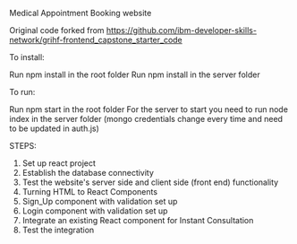 Medical Appointment Booking website

Original code forked from https://github.com/ibm-developer-skills-network/grihf-frontend_capstone_starter_code


To install: 

Run npm install in the root folder
Run npm install in the server folder


To run:

Run npm start in the root folder
For the server to start you need to run node index in the server folder (mongo credentials change every time and need to be updated in auth.js)

STEPS:

1. Set up react project 
2. Establish the database connectivity
3. Test the website's server side and client side (front end) functionality
4. Turning HTML to React Components
5. Sign_Up component with validation set up
6. Login component with validation set up
7. Integrate an existing React component for Instant Consultation
8. Test the integration
